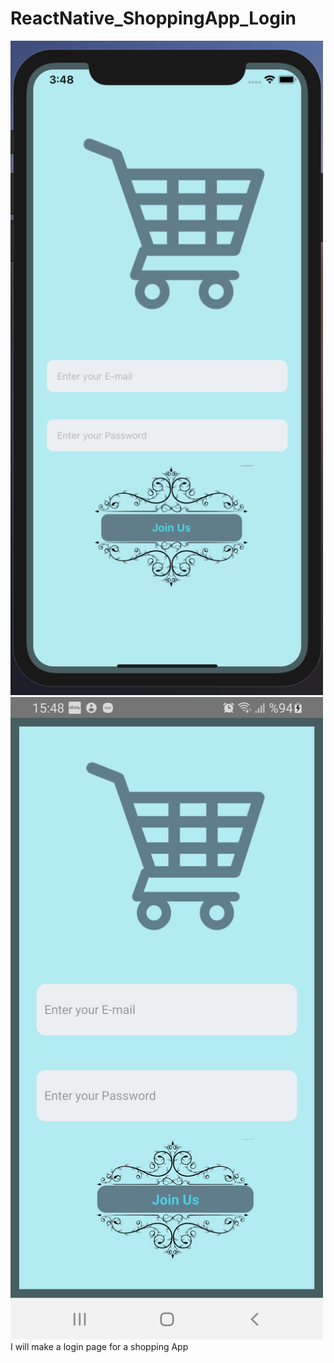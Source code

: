 # ReactNative_ShoppingApp_Login

<img src = "ios.png" width =500>
<img src = "android.jpg" width =500>
I will make a login page for a shopping App
